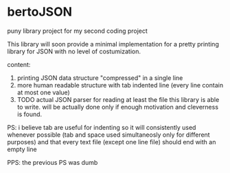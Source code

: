# bertoJSON
puny library project for my second coding project

This library will soon provide a minimal implementation for a pretty printing library for JSON with no level of costumization.

content:
1) printing JSON data structure "compressed" in a single line
2) more human readable structure with tab indented line (every line contain at most one value)
3) TODO actual JSON parser for reading at least the file this library is able to write. will be actually done only if enough motivation and cleverness is found.

PS: i believe tab are useful for indenting so it will consistently used whenever possible (tab and space used simultaneosly only for different purposes) and that every text file (except one line file) should end with an empty line

PPS: the previous PS was dumb
